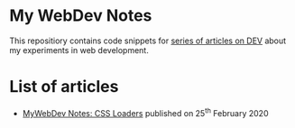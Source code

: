 # My WebDev Notes
This repositiory contains code snippets for [series of articles on DEV](https://dev.to/ziizium/my-webdev-notes-5305) about my experiments in web development.

# List of articles
* [MyWebDev Notes: CSS Loaders](https://dev.to/ziizium/my-webdev-notes-css-loaders-398m) published on 25<sup>th</sup> February 2020
